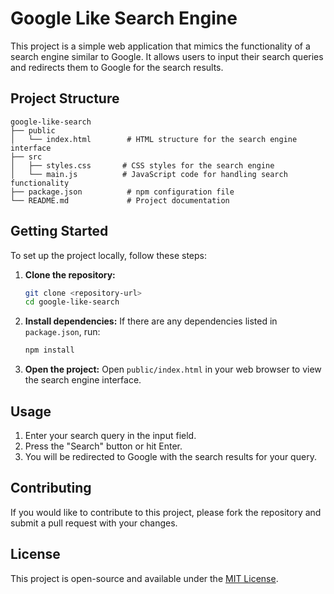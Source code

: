 # Google Like Search Engine

This project is a simple web application that mimics the functionality of a search engine similar to Google. It allows users to input their search queries and redirects them to Google for the search results.

## Project Structure

```
google-like-search
├── public
│   └── index.html        # HTML structure for the search engine interface
├── src
│   ├── styles.css       # CSS styles for the search engine
│   └── main.js          # JavaScript code for handling search functionality
├── package.json          # npm configuration file
└── README.md             # Project documentation
```

## Getting Started

To set up the project locally, follow these steps:

1. **Clone the repository:**
   ```bash
   git clone <repository-url>
   cd google-like-search
   ```

2. **Install dependencies:**
   If there are any dependencies listed in `package.json`, run:
   ```bash
   npm install
   ```

3. **Open the project:**
   Open `public/index.html` in your web browser to view the search engine interface.

## Usage

1. Enter your search query in the input field.
2. Press the "Search" button or hit Enter.
3. You will be redirected to Google with the search results for your query.

## Contributing

If you would like to contribute to this project, please fork the repository and submit a pull request with your changes.

## License

This project is open-source and available under the [MIT License](LICENSE).
